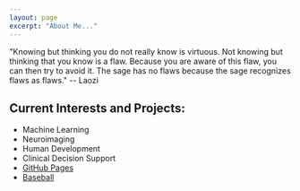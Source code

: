 ```yaml
---
layout: page
excerpt: "About Me..."
---
```


"Knowing but thinking you do not really know is virtuous. Not knowing but thinking that you know is a flaw. Because you are aware of this flaw, you can then try to avoid it. The sage has no flaws because the sage recognizes flaws as flaws." -- Laozi

## Current Interests and Projects:

- Machine Learning
- Neuroimaging
- Human Development
- Clinical Decision Support
- [GitHub Pages](http://ericfeczko.github.io)
- [Baseball](http://sonsofsamhorn.net)
